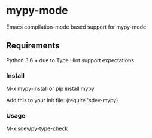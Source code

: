 # mypy-mode
Emacs compilation-mode based support for mypy-mode

## Requirements

Python 3.6 + due to Type Hint support expectations

### Install 

M-x mypy-install  or pip install mypy

Add this to your init file:
(require 'sdev-mypy)

### Usage

M-x sdev/py-type-check



